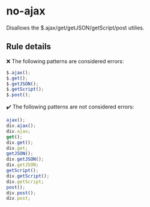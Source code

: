 # no-ajax

Disallows the $.ajax/get/getJSON/getScript/post utilies.

## Rule details

❌ The following patterns are considered errors:
```js
$.ajax();
$.get();
$.getJSON();
$.getScript();
$.post();
```

✔️ The following patterns are not considered errors:
```js
ajax();
div.ajax();
div.ajax;
get();
div.get();
div.get;
getJSON();
div.getJSON();
div.getJSON;
getScript();
div.getScript();
div.getScript;
post();
div.post();
div.post;
```
